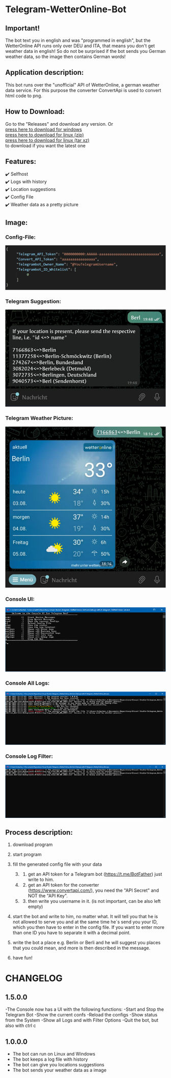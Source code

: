 ﻿# Telegram-WetterOnline-Bot

## Important!
The bot text you in english and was "programmed in english", but the WetterOnline API runs only over DEU and ITA, that means you don't get weather data in english! So do not be surprised if the bot sends you German weather data, so the image then contains German words!

## Application description:

This bot runs over the "unofficial" API of WetterOnline, a german weather data service. For this purpose the converter ConvertApi is used to convert html code to png.


## How to Download:

Go to the "Releases" and download any version.
Or <br/>
[press here to download for windows](https://github.com/Schecher1/Telegram_WetterOnline_Bot/releases/download/Telegram-WetterOnline-Bot-Vers-1.5.0.0/Telegram_WetterOnline_Bot-WindowsX64.zip) <br/>
[press here to download for linux (zip)](https://github.com/Schecher1/Telegram_WetterOnline_Bot/releases/download/Telegram-WetterOnline-Bot-Vers-1.5.0.0/Telegram_WetterOnline_Bot-LinuxX64.zip)<br/>
[press here to download for linux (tar xz)](https://github.com/Schecher1/Telegram_WetterOnline_Bot/releases/download/Telegram-WetterOnline-Bot-Vers-1.5.0.0/Telegram_WetterOnline_Bot-LinuxX64.tar.xz)<br/>
to download if you want the latest one


## Features:

✔️ Selfhost<br/>
✔️ Logs with history<br/>
✔️ Location suggestions<br/>
✔️ Config File<br/>
✔️ Weather data as a pretty picture<br/>

## Image:
### Config-File:
![Config-File](IMAGES/Version%201.0.0.0/ConfigFile.PNG)

### Telegram Suggestion:
![Telegram-Suggestion](IMAGES/Version%201.0.0.0/TelegramSuggestion.png)

### Telegram Weather Picture:
![Telegram-Weather-Picture](IMAGES/Version%201.0.0.0/TelegramWeatherPicture.png)

### Console UI:
![Console-UI](IMAGES/Version%201.5.0.0/ConsoleUI_UI.PNG)

### Console All Logs:
![Console-All-Logs](IMAGES/Version%201.5.0.0/ConsoleUI_Log_All.PNG)

### Console Log Filter:
![Console-Log-Filter](IMAGES/Version%201.5.0.0/ConsoleUI_Log_Err.PNG)


## Process description:

1. download program

2. start program

3. fill the generated config file with your data 

     3. 1. get an API token for a Telegram bot (https://t.me/BotFather) just write to him.

     3. 2. get an API token for the converter (https://www.convertapi.com/), you need the "API Secret" and NOT the "API Key".

     3. 3. then write you username in it. (is not important, can be also left empty)

4. start the bot and write to him, no matter what. It will tell you that he is not allowed to serve you and at the same time he´s send you your ID, which you then have to enter in the config file. If you want to enter more than one ID you have to separate it with a decimal point.

5. write the bot a place e.g. Berlin or Berli and he will suggest you places that you could mean, and more is then described in the message.

6. have fun!


# CHANGELOG

## 1.5.0.0
-The Console now has a UI with the following functions:
    -Start and Stop the Telegram Bot
    -Show the current confs
    -Reload the configs
    -Show status from the System
    -Show all Logs and with Filter Options
    -Quit the bot, but also with ctrl c

## 1.0.0.0
- The bot can run on Linux and Windows<br/>
- The bot keeps a log file with history<br/>
- The bot can give you locations suggestions<br/>
- The bot sends your weather data as a image<br/>
